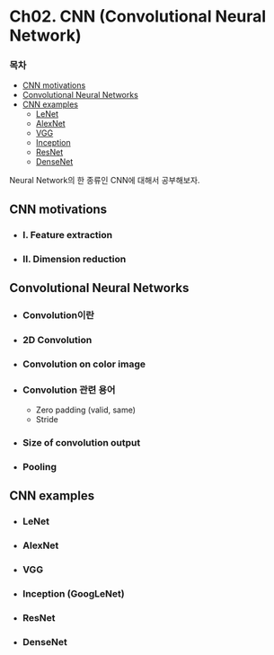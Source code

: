 
# Ch02. CNN (Convolutional Neural Network)

### 목차

- [CNN motivations](#CNN-motivations)
- [Convolutional Neural Networks](#Convolutional-Neural-Networks)
- [CNN examples](#CNN-examples)
  - [LeNet](#lenet)
  - [AlexNet](#alexnet)
  - [VGG](#vgg)
  - [Inception](#inception)
  - [ResNet](#resnet)
  - [DenseNet](#densenet)


Neural Network의 한 종류인 CNN에 대해서 공부해보자.

## CNN motivations

- ### I. Feature extraction
- ### II. Dimension reduction

## Convolutional Neural Networks

- ### Convolution이란
- ### 2D Convolution
- ### Convolution on color image
- ### Convolution 관련 용어
  - Zero padding (valid, same)
  - Stride
- ### Size of convolution output
- ### Pooling

## CNN examples

- ### LeNet
- ### AlexNet
- ### VGG
- ### Inception (GoogLeNet)
- ### ResNet
- ### DenseNet
